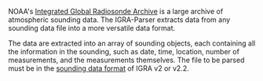NOAA's [Integrated Global Radiosonde Archive](https://www.ncei.noaa.gov/products/weather-balloon/integrated-global-radiosonde-archive) is a large archive of atmospheric sounding data. The IGRA-Parser extracts data from any sounding data file into a more versatile data format. 

The data are extracted into an array of sounding objects, each containing all the information in the sounding, such as date, time, location, number of measurements, and the measurements themselves. The file to be parsed must be in the [sounding data format](https://www.ncei.noaa.gov/data/integrated-global-radiosonde-archive/doc/igra2-data-format.txt) of IGRA v2 or v2.2.
